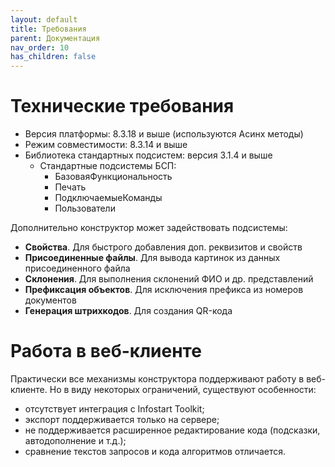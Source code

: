 ```yaml
---
layout: default
title: Требования
parent: Документация
nav_order: 10
has_children: false
---
```


# Технические требования

* Версия платформы: 8.3.18 и выше (используются Асинх методы)
* Режим совместимости: 8.3.14 и выше
* Библиотека стандартных подсистем: версия 3.1.4 и выше
  * Стандартные подсистемы БСП:
    * БазоваяФункциональность
    * Печать
    * ПодключаемыеКоманды
    * Пользователи

Дополнительно конструктор может задействовать подсистемы:
* **Свойства**. Для быстрого добавления доп. реквизитов и свойств
* **Присоединенные файлы**. Для вывода картинок из данных присоединенного файла
* **Склонения**. Для выполнения склонений ФИО и др. представлений
* **Префиксация объектов**. Для исключения префикса из номеров документов
* **Генерация штрихкодов**. Для создания QR-кода

# Работа в веб-клиенте

Практически все механизмы конструктора поддерживают работу в веб-клиенте. Но в виду некоторых ограничений, существуют особенности:

* отсутствует интеграция с Infostart Toolkit;
* экспорт поддерживается только на сервере;
* не поддерживается расширенное редактирование кода (подсказки, автодополнение и т.д.);
* сравнение текстов запросов и кода алгоритмов отличается.